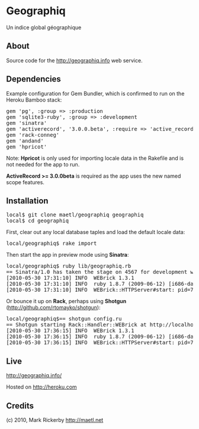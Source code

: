Geographiq
==========

Un indice global géographique

About
-----

Source code for the <http://geographiq.info> web service.

Dependencies
------------

Example configuration for Gem Bundler, which is confirmed to run on the Heroku Bamboo stack:

<pre>gem 'pg', :group => :production
gem 'sqlite3-ruby', :group => :development
gem 'sinatra'
gem 'activerecord', '3.0.0.beta', :require => 'active_record'
gem 'rack-conneg'
gem 'andand'
gem 'hpricot'</pre>

Note: **Hpricot** is only used for importing locale data in the Rakefile and is not needed for the app to run.

**ActiveRecord >= 3.0.0beta** is required as the app uses the new named scope features.

Installation
------------

<pre>local$ git clone maetl/geographiq geographiq
local$ cd geographiq</pre>

First, clear out any local database taples and load the default locale data:

<pre>local/geographiq$ rake import</pre>

Then start the app in preview mode using **Sinatra**:

<pre>local/geographiq$ ruby lib/geographiq.rb
== Sinatra/1.0 has taken the stage on 4567 for development with backup from WEBrick
[2010-05-30 17:31:10] INFO  WEBrick 1.3.1
[2010-05-30 17:31:10] INFO  ruby 1.8.7 (2009-06-12) [i686-darwin9]
[2010-05-30 17:31:10] INFO  WEBrick::HTTPServer#start: pid=76385 port=4567</pre>

Or bounce it up on **Rack**, perhaps using **Shotgun** (http://github.com/rtomayko/shotgun):

<pre>local/geographiq$== shotgun config.ru
== Shotgun starting Rack::Handler::WEBrick at http://localhost:9393
[2010-05-30 17:36:15] INFO  WEBrick 1.3.1
[2010-05-30 17:36:15] INFO  ruby 1.8.7 (2009-06-12) [i686-darwin9]
[2010-05-30 17:36:15] INFO  WEBrick::HTTPServer#start: pid=76776 port=9393</pre>

Live
----

<http://geographiq.info/>

Hosted on <http://heroku.com>

Credits
-------

(c) 2010, Mark Rickerby <http://maetl.net>